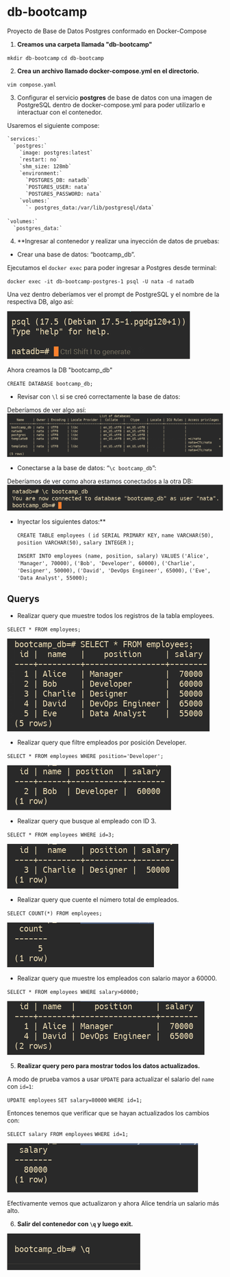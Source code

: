 # db-bootcamp
Proyecto de Base de Datos Postgres conformado en Docker-Compose 

1. **Creamos una carpeta llamada "db-bootcamp"**

`mkdir db-bootcamp`
`cd db-bootcamp`

2. **Crea un archivo llamado docker-compose.yml en el directorio.**

`vim compose.yaml`

3. Configurar el servicio **postgres** de base de datos con una imagen de PostgreSQL dentro de docker-compose.yml para poder utilizarlo e interactuar con el contenedor.

Usaremos el siguiente compose:

	`services:`
	  `postgres:`
	    `image: postgres:latest`
	    `restart: no`
	    `shm_size: 128mb`
	    `environment:`
	      `POSTGRES_DB: natadb`
	      `POSTGRES_USER: nata`
	      `POSTGRES_PASSWORD: nata`
	    `volumes:`
	      `- postgres_data:/var/lib/postgresql/data`
	
	`volumes:`
	  `postgres_data:`

4. **Ingresar al contenedor y realizar una inyección de datos de pruebas:
    
- Crear una base de datos: “bootcamp_db”.

Ejecutamos el `docker exec` para poder ingresar a Postgres desde terminal:

`docker exec -it db-bootcamp-postgres-1 psql -U nata -d natadb`

Una vez dentro deberíamos ver el prompt de PostgreSQL y el nombre de la respectiva DB, algo así:

![prompt-postgres](graphic-content/prompt-postgres.png)

Ahora creamos la DB "bootcamp_db"

`CREATE DATABASE bootcamp_db;`

	
- Revisar con `\l` si se creó correctamente la base de datos:

Deberíamos de ver algo así:
![chequeo_de_bdd](graphic-content/chequeo_de_bdd.png)
    
- Conectarse a la base de datos: “`\c bootcamp_db`”:

Deberíamos de ver como ahora estamos conectados a la otra DB:
![chequeo-conexion](graphic-content/chequeo-conexion.png)

    
- Inyectar los siguientes datos:**

	`CREATE TABLE employees (`
		`id SERIAL PRIMARY KEY,`
		`name VARCHAR(50),`
		`position VARCHAR(50),`
		`salary INTEGER`
	`);`
	
	`INSERT INTO employees (name, position, salary) VALUES`
	`('Alice', 'Manager', 70000),`
	`('Bob', 'Developer', 60000),`
	`('Charlie', 'Designer', 50000),`
	`('David', 'DevOps Engineer', 65000),`
	`('Eve', 'Data Analyst', 55000);`

## Querys

- Realizar query que muestre todos los registros de la tabla employees.

`SELECT * FROM employees;`

![select-employees](graphic-content/select-employees.png)

- Realizar query que filtre empleados por posición Developer.

`SELECT * FROM employees WHERE position='Developer';`

![query-developer.png](graphic-content/query-developer.png)
    
- Realizar query que busque al empleado con ID 3.

`SELECT * FROM employees WHERE id=3;`

![query-id-3](graphic-content/query-id-3.png)

- Realizar query que cuente el número total de empleados.

`SELECT COUNT(*) FROM employees;`

![query-count-employees](graphic-content/query-count-employees.png)

- Realizar query que muestre los empleados con salario mayor a 60000.

`SELECT * FROM employees WHERE salary>60000;`

![query-salary](graphic-content/query-salary.png)

5. **Realizar query pero para mostrar todos los datos actualizados.**

A modo de prueba vamos a usar `UPDATE` para actualizar el salario del `name` con `id=1`:

`UPDATE employees`
`SET salary=80000` 
`WHERE id=1;`

Entonces tenemos que verificar que se hayan actualizados los cambios con:

`SELECT salary FROM employees` 
`WHERE id=1;`

![check-update](graphic-content/check-update.png)

Efectivamente vemos que actualizaron y ahora Alice tendría un salario más alto.

6. **Salir del contenedor con `\q` y luego exit.**

![quit](graphic-content/quit.png)


